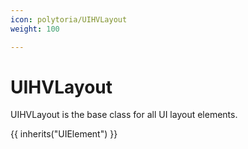 ```yaml
---
icon: polytoria/UIHVLayout
weight: 100

---
```


# UIHVLayout

UIHVLayout is the base class for all UI layout elements.

{{ inherits("UIElement") }}
